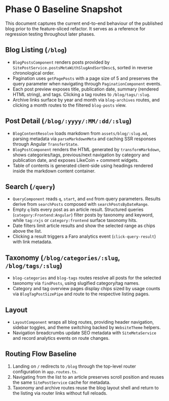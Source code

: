# Phase 0 Baseline Snapshot

This document captures the current end-to-end behaviour of the published blog prior to the feature-sliced refactor. It serves as a reference for regression testing throughout later phases.

## Blog Listing (`/blog`)
- `BlogPostsComponent` renders posts provided by `SitePostService.postsMetaWithSlugAndSortDesc$`, sorted in reverse chronological order.
- Pagination uses `getPagePosts` with a page size of 5 and preserves the query parameter when navigating through `PaginationComponent` events.
- Each post preview exposes title, publication date, summary (rendered HTML string), and tags. Clicking a tag routes to `/blog/tags/:slug`.
- Archive links surface by year and month via `blog-archives` routes, and clicking a month routes to the filtered `blog-posts` view.

## Post Detail (`/blog/:yyyy/:MM/:dd/:slug`)
- `BlogContentResolve` loads markdown from `assets/blog/:slug.md`, parsing metadata via `parseMarkdownMeta` and caching SSR responses through Angular `TransferState`.
- `BlogPostComponent` renders the HTML generated by `transformMarkdown`, shows categories/tags, previous/next navigation by category and publication date, and exposes LikeCoin + comment widgets.
- Table of contents is generated client-side using headings rendered inside the markdown content container.

## Search (`/query`)
- `QueryComponent` reads `q`, `start`, and `end` from query parameters. Results derive from `searchPosts` composed with `searchPostsByDateRange`.
- Empty `q` lists every post as an article result. Structured queries (`category:Frontend:Angular`) filter posts by taxonomy and keyword, while `tag:rxjs` or `category:frontend` surface taxonomy hits.
- Date filters limit article results and show the selected range as chips above the list.
- Clicking a result triggers a Faro analytics event (`click-query-result`) with link metadata.

## Taxonomy (`/blog/categories/:slug`, `/blog/tags/:slug`)
- `blog-categories` and `blog-tags` routes resolve all posts for the selected taxonomy via `findPosts`, using slugified category/tag names.
- Category and tag overview pages display chips sized by usage counts via `BlogTagPostSizePipe` and route to the respective listing pages.

## Layout
- `LayoutComponent` wraps all blog routes, providing header navigation, sidebar toggles, and theme switching backed by `WebsiteTheme` helpers.
- Navigation breadcrumbs update SEO metadata with `SiteMetaService` and record analytics events on route changes.

## Routing Flow Baseline
1. Landing on `/` redirects to `/blog` through the top-level router configuration in `app.routes.ts`.
2. Navigating from the list to an article preserves scroll position and reuses the same `SitePostService` cache for metadata.
3. Taxonomy and archive routes reuse the blog layout shell and return to the listing via router links without full reloads.
